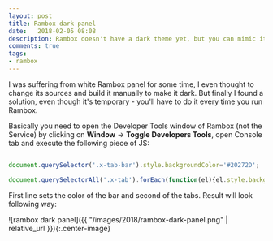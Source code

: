 ```yaml
---
layout: post
title: Rambox dark panel
date:   2018-02-05 08:08
description: Rambox doesn't have a dark theme yet, but you can mimic it easily.
comments: true
tags:
- rambox
---
```


I was suffering from white Rambox panel for some time, I even thought to change its sources and build it manually to make it dark. But finally I found a solution, even though it's temporary - you'll have to do it every time you run Rambox.

Basically you need to open the Developer Tools window of Rambox (not the Service) by clicking on **Window** -> **Toggle Developers Tools**, open Console tab and execute the following piece of JS:


```js

document.querySelector('.x-tab-bar').style.backgroundColor='#20272D';

document.querySelectorAll('.x-tab').forEach(function(el){el.style.backgroundColor='#444';});

```

First line sets the color of the bar and second of the tabs. Result will look following way:

![rambox dark panel]({{ "/images/2018/rambox-dark-panel.png" | relative_url }}){:.center-image}


